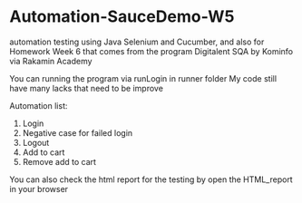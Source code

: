 # Automation-SauceDemo-W5
automation testing using Java Selenium and Cucumber, and also for Homework Week 6 that comes from the program Digitalent SQA by Kominfo via Rakamin Academy

You can running the program via runLogin in runner folder
My code still have many lacks that need to be improve

Automation list:
1. Login
2. Negative case for failed login
3. Logout
4. Add to cart
5. Remove add to cart

You can also check the html report for the testing by open the HTML_report in your browser